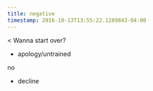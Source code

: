 ```yaml
---
title: negative
timestamp: 2016-10-13T13:55:22.1289843-04:00
---
```


< Wanna start over?
* apology/untrained

no
* decline
